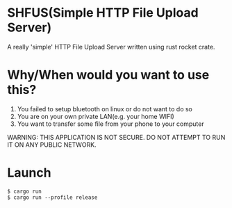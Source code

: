 # SHFUS(Simple HTTP File Upload Server)
A really 'simple' HTTP File Upload Server written using rust rocket crate.

# Why/When would you want to use this?
1. You failed to setup bluetooth on linux or do not want to do so
2. You are on your own private LAN(e.g. your home WIFI)
3. You want to transfer some file from your phone to your computer

WARNING: THIS APPLICATION IS NOT SECURE. DO NOT ATTEMPT TO RUN IT ON ANY PUBLIC NETWORK.

# Launch
```
$ cargo run
$ cargo run --profile release
```
